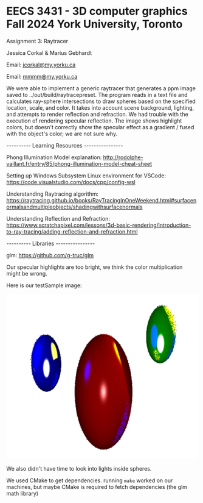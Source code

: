 # EECS 3431 - 3D computer graphics Fall 2024 York University, Toronto
Assignment 3: Raytracer

Jessica Corkal & Marius Gebhardt

Email: jcorkal@my.yorku.ca 

Email: mmmm@my.yorku.ca 

We were able to implement a generic raytracer that generates a ppm image saved to ../out/build/raytracepreset. The program reads in a text file and calculates ray-sphere intersections to draw spheres based on the specified location, scale, and color. It takes into account scene background, lighting, and attempts to render reflection and refraction. We had trouble with the execution of rendering specular reflection. The image shows highlight colors, but doesn't correctly show the specular effect as a gradient / fused with the object's color; we are not sure why.

---------- Learning Resources ----------------

Phong Illumination Model explanation: http://rodolphe-vaillant.fr/entry/85/phong-illumination-model-cheat-sheet

Setting up Windows Subsystem Linux environment for VSCode: https://code.visualstudio.com/docs/cpp/config-wsl

Understanding Raytracing algorithm: https://raytracing.github.io/books/RayTracingInOneWeekend.html#surfacenormalsandmultipleobjects/shadingwithsurfacenormals

Understanding Reflection and Refraction: https://www.scratchapixel.com/lessons/3d-basic-rendering/introduction-to-ray-tracing/adding-reflection-and-refraction.html 

---------- Libraries ----------------

glm: https://github.com/g-truc/glm

Our specular highlights are too bright, we think the color multiplication might be wrong.

Here is our testSample image:

![raytraced testsamle]({FBD38A9D-3884-4B65-BCF7-16C7C87FBE8D}.png)

We also didn't have time to look into lights inside spheres.

We used CMake to get dependencies. running `make` worked on our machines, but maybe CMake is required to fetch dependencies (the glm math library)
